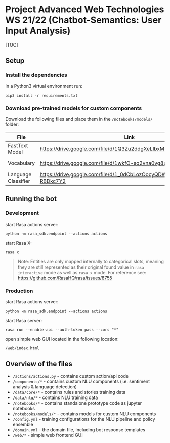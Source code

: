 # Project Advanced Web Technologies WS 21/22 (Chatbot-Semantics: User Input Analysis)

[TOC]

## Setup

### Install the dependencies

In a Python3 virtual environment run:

```
pip3 install -r requirements.txt
```

### Download pre-trained models for custom components

Download the following files and place them in the `/notebooks/models/` folder:

| File                | Link                                                              |     Size |
| ------------------- | ----------------------------------------------------------------- | -------: |
| FastText Model      | https://drive.google.com/file/d/1Q3Zu2ddgXeLIbxM0WjjgQwIsXCW5NH7s | 114.5 MB |
| Vocabulary          | https://drive.google.com/file/d/1wkfO-so2vna0vg8uASUVaZHh88g0vNfE | 397.3 MB |
| Language Classifier | https://drive.google.com/file/d/1_0dCbLozOocyQDWzZLI3WGG-RBDkc7Y2 |  20.6 MB |

## Running the bot

### Development

start Rasa actions server:

```
python -m rasa_sdk.endpoint --actions actions
```

start Rasa X:

```
rasa x
```

> Note: Entities are only mapped internally to categorical slots, meaning they are still represented as their original found value in `rasa interactive` mode as well as `rasa x` mode. For reference see: https://github.com/RasaHQ/rasa/issues/8755

### Production

start Rasa actions server:

```
python -m rasa_sdk.endpoint --actions actions
```

start Rasa server:

```
rasa run --enable-api --auth-token pass --cors "*"
```

open simple web GUI located in the following location:

```
/web/index.html
```

## Overview of the files

- `/actions/actions.py` - contains custom action/api code
- `/components/*` - contains custom NLU components (i.e. sentiment analysis & language detection)
- `/data/core/*` -  contains rules and stories training data
- `/data/nlu/*` - contains NLU training data
- `/notebooks/*` - contains standalone prototype code as jupyter notebooks
- `/notebooks/models/*` - contains models for custom NLU components
- `/config.yml` - training configurations for the NLU pipeline and policy ensemble
- `/domain.yml` - the domain file, including bot response templates
- `/web/*` - simple web frontend GUI
